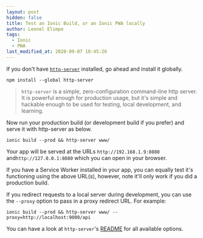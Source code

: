 ```yaml
---
layout: post
hidden: false
title: Test an Ionic Build, or an Ionic PWA locally
author: Leonel Elimpe
tags:
  - Ionic
  - PWA
last_modified_at: 2020-09-07 10:45:26
---
```

If you don't have [`http-server`](https://www.npmjs.com/package/http-server) installed, go ahead and install it globally.

```
npm install --global http-server
```

> `http-server` is a simple, zero-configuration command-line http server. It is powerful enough for production usage, but it's simple and hackable enough to be used for testing, local development, and learning.

Now run your production build (or development build if you prefer) and serve it with http-server as below.

```
ionic build --prod && http-server www/
```

Your app will be served at the URLs `http://192.168.1.9:8080`  and`http://127.0.0.1:8080` which you can open in your browser.

If you have a Service Worker installed in your app, you can equally test it's functioning using the above URL(s), however, note it'll only work if you did a production build.

If you redirect requests to a local server during development, you can use the `--proxy` option to pass in a proxy redirect URL. For example:

```
ionic build --prod && http-server www/ --proxy=http://localhost:9000/api
```

You can have a look at `http-server`'s [README](https://www.npmjs.com/package/http-server#available-options) for all available options.